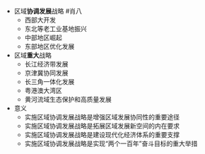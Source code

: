 - 区域**协调发展**战略 #肖八
	- 西部大开发
	- 东北等老工业基地振兴
	- 中部地区崛起
	- 东部地区优化发展
- 区域**重大**战略
	- 长江经济带发展
	- 京津冀协同发展
	- 长三角一体化发展
	- 粤港澳大湾区
	- 黄河流域生态保护和高质量发展
- 意义
	- 实施区域协调发展战略是增强区域发展协同性的重要途径
	- 实施区域协调发展战略是拓展区域发展新空间的内在要求
	- 实施区域协调发展战略是建设现代化经济体系的重要支撑
	- 实施区域协调发展战略是实现“两个一百年”奋斗目标的重大举措
